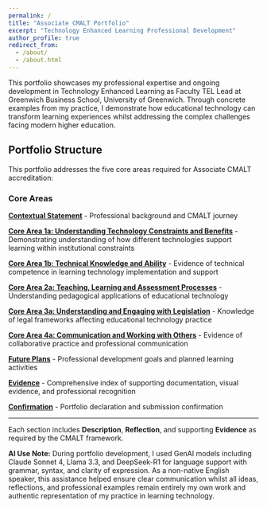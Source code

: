 ```yaml
---
permalink: /
title: "Associate CMALT Portfolio"
excerpt: "Technology Enhanced Learning Professional Development"
author_profile: true
redirect_from: 
  - /about/
  - /about.html
---
```


This portfolio showcases my professional expertise and ongoing development in Technology Enhanced Learning as Faculty TEL Lead at Greenwich Business School, University of Greenwich. Through concrete examples from my practice, I demonstrate how educational technology can transform learning experiences whilst addressing the complex challenges facing modern higher education.

## Portfolio Structure

This portfolio addresses the five core areas required for Associate CMALT accreditation:

### Core Areas

**[Contextual Statement](/contextual-statement/)** - Professional background and CMALT journey

**[Core Area 1a: Understanding Technology Constraints and Benefits](/core-area-1a/)** - Demonstrating understanding of how different technologies support learning within institutional constraints

**[Core Area 1b: Technical Knowledge and Ability](/core-area-1b/)** - Evidence of technical competence in learning technology implementation and support

**[Core Area 2a: Teaching, Learning and Assessment Processes](/core-area-2a/)** - Understanding pedagogical applications of educational technology

**[Core Area 3a: Understanding and Engaging with Legislation](/core-area-3a/)** - Knowledge of legal frameworks affecting educational technology practice

**[Core Area 4a: Communication and Working with Others](/core-area-4a/)** - Evidence of collaborative practice and professional communication

**[Future Plans](/future-plans/)** - Professional development goals and planned learning activities

**[Evidence](/evidence/)** - Comprehensive index of supporting documentation, visual evidence, and professional recognition

**[Confirmation](/confirmation/)** - Portfolio declaration and submission confirmation

---

Each section includes **Description**, **Reflection**, and supporting **Evidence** as required by the CMALT framework.

**AI Use Note:** During portfolio development, I used  GenAI models including Claude Sonnet 4, Llama 3.3, and DeepSeek-R1 for language support with grammar, syntax, and clarity of expression. As a non-native English speaker, this assistance helped ensure clear communication whilst all ideas, reflections, and professional examples remain entirely my own work and authentic representation of my practice in learning technology.